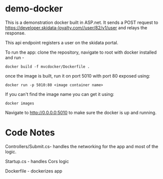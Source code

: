 # demo-docker

This is a demonstration docker built in ASP.net. It sends a POST request to https://developer.skidata-loyalty.com//user/82/v1/user and relays the response. 

This api endpoint registers a user on the skidata portal.

To run the app: clone the repository, navigate to root with docker installed and run - 

	docker build -f mvcdocker/Dockerfile .

once the image is built, run it on port 5010 with port 80 exposed using:

	docker run -p 5010:80 <image container name>

If you can't find the image name you can get it using:

	docker images

Navigate to http://0.0.0.0:5010 to make sure the docker is up and running.


# Code Notes

Controllers/Submit.cs-  handles the networking for the app and most of the logic.

Startup.cs - handles Cors logic

Dockerfile - dockerizes app
